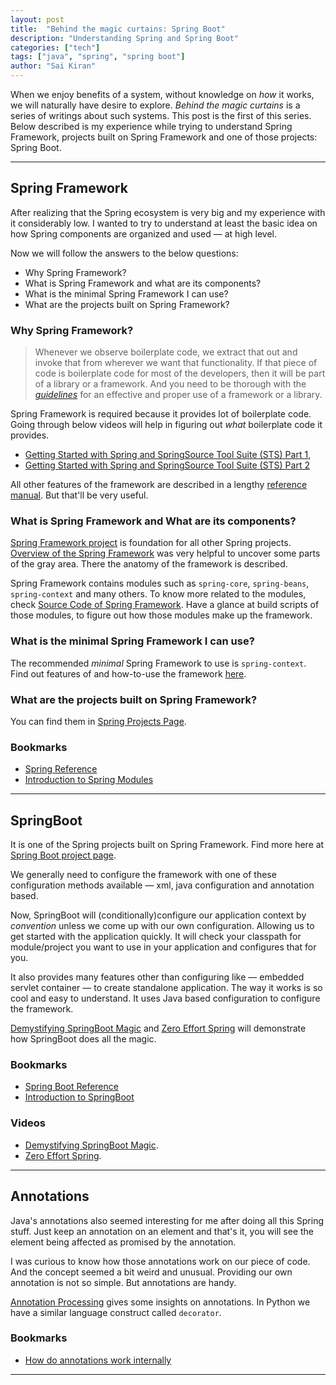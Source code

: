 ```yaml
---
layout: post
title:  "Behind the magic curtains: Spring Boot"
description: "Understanding Spring and Spring Boot"
categories: ["tech"]
tags: ["java", "spring", "spring boot"]
author: "Sai Kiran"
---
```


When we enjoy benefits of a system, 
without knowledge on *how* it works, 
we will naturally have desire to explore. 
*Behind the magic curtains* is a series of writings about such systems. 
This post is the first of this series. 
Below described is my experience while trying to understand Spring Framework, projects built on Spring Framework and one of those projects: Spring Boot.

---

## Spring Framework
 
After realizing that the Spring ecosystem is very big and my experience with it considerably low. 
I wanted to try to understand at least the basic idea on how Spring components are organized and used &mdash; at high level.

Now we will follow the answers to the below questions:
- Why Spring Framework?
- What is Spring Framework and what are its components?
- What is the minimal Spring Framework I can use?
- What are the projects built on Spring Framework?

### Why Spring Framework?

> Whenever we observe boilerplate code, 
> we extract that out and invoke that from wherever we want that functionality. 
> If that piece of code is boilerplate code for most of the developers, then it will be part of a library or a framework.
> And you need to be thorough with the *[guidelines][GuidelinesPOST]* 
> for an effective and proper use of a framework or a library.

Spring Framework is required because it provides lot of boilerplate code. 
Going through below videos will help in figuring out *what* boilerplate code it provides. 
- [Getting Started with Spring and SpringSource Tool Suite (STS) Part 1][SpringVideo1], 
- [Getting Started with Spring and SpringSource Tool Suite (STS) Part 2][SpringVideo2]

All other features of the framework are described in a lengthy [reference manual][Spring Link 2]. But that'll be very useful.

### What is Spring Framework and What are its components?
[Spring Framework project][Spring Framework Project] is foundation for all other Spring projects.
[Overview of the Spring Framework][Framework Modules] was very helpful to uncover some parts of the gray area.
There the anatomy of the framework is described. 

Spring Framework contains modules such as `spring-core`, `spring-beans`, `spring-context` and many others.
To know more related to the modules, check [Source Code of Spring Framework][Source Code of Spring Framework]. 
Have a glance at build scripts of those modules, to figure out how those modules make up the framework.

### What is the minimal Spring Framework I can use?
The recommended *minimal* Spring Framework to use is `spring-context`. 
Find out features of and how-to-use the framework [here][Spring Framework Project].

### What are the projects built on Spring Framework?
You can find them in [Spring Projects Page][Spring Projects].


### Bookmarks
- [Spring Reference][Spring Link 1]
- [Introduction to Spring Modules][Introduction to Spring Modules]

---

## SpringBoot
It is one of the Spring projects built on Spring Framework. 
Find more here at [Spring Boot project page][Spring Boot project page].

We generally need to configure the framework with one of 
these configuration methods available &mdash; xml, java configuration and annotation based.


Now, SpringBoot will (conditionally)configure our application context by *convention* unless we come up with 
our own configuration. 
Allowing us to get started with the application quickly. 
It will check your classpath for module/project you want to use 
in your application and configures that for you. 

It also provides many features other than configuring like &mdash; embedded servlet container &mdash; to create standalone application. 
The way it works is so cool and easy to understand. 
It uses Java based configuration to configure the framework. 

[Demystifying SpringBoot Magic][Demystifying SpringBoot Magic] and [Zero Effort Spring][Zero Effort Spring] will 
demonstrate how SpringBoot does all the magic. 


### Bookmarks
- [Spring Boot Reference][Springboot Link 1]
- [Introduction to SpringBoot][SpringBoot by Siva]

### Videos
- [Demystifying SpringBoot Magic][Demystifying SpringBoot Magic].
- [Zero Effort Spring][Zero Effort Spring].

---

## Annotations
Java's annotations also seemed interesting for me after doing all this Spring stuff. 
Just keep an annotation on an element and that's it, you will see the element being affected as promised by the annotation. 

I was curious to know how those annotations work on our piece of code. 
And the concept seemed a bit weird and unusual. 
Providing our own annotation is not so simple. 
But annotations are handy.

[Annotation Processing][Annotation Processing 101] gives some insights on annotations.
In Python we have a similar language construct called `decorator`. 

### Bookmarks
- [How do annotations work internally][How do annotations work internally]



[Annotation Processing 101]: http://hannesdorfmann.com/annotation-processing/annotationprocessing101
[How do annotations work internally]: https://stackoverflow.com/questions/18189980/how-do-annotations-work-internally

[Spring Link 1]: http://docs.spring.io/spring/docs/current/spring-framework-reference/htmlsingle/
[Spring Link 2]: https://docs.spring.io/spring/docs/4.3.9.RELEASE/spring-framework-reference/htmlsingle/
[SpringOverView]: https://docs.spring.io/spring/docs/current/spring-framework-reference/html/overview.html
[Framework Modules]: https://docs.spring.io/spring/docs/4.3.9.RELEASE/spring-framework-reference/htmlsingle/#overview-modules
[Spring and Spring Framework]: https://docs.spring.io/spring/docs/5.0.x/spring-framework-reference/overview.html#what-we-mean-by-spring
[Source Code of Spring Framework]: https://github.com/spring-projects/spring-framework
[Spring Framework Project]: http://projects.spring.io/spring-framework/
[Spring Projects]: https://spring.io/projects
[SpringVideo1]: https://www.youtube.com/watch?v=kSITVsOUvLU
[SpringVideo2]: https://www.youtube.com/watch?v=u3axrmN-wrE
[Springboot Link 1]: http://docs.spring.io/spring-boot/docs/current/reference/htmlsingle/
[Spring Boot project page]: http://projects.spring.io/spring-boot/
[Demystifying SpringBoot Magic]: https://spring.io/blog/2016/12/14/spring-tips-demystifying-bootiful-magic
[Zero Effort Spring]: https://www.youtube.com/watch?v=cTPAKMIm_pM&list=PLgGXSWYM2FpOa_FTla-x5Wd10dpmgrRC4
[SpringBoot by Siva]: http://sivalabs.in/2014/07/springboot-introducing-springboot/
[Introduction to Spring Modules]: http://springtutorials.com/introduction-to-spring-modules/

------
[GuidelinesPOST]: http://nsaikiran.github.io/blog/cs/2017/04/15/the-guidelines-and-different-varieties-of-perceiving.html